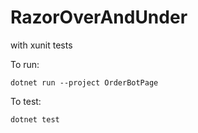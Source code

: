 # RazorOverAndUnder
with xunit tests

To run:

```
dotnet run --project OrderBotPage

```

To test:

```
dotnet test
```
